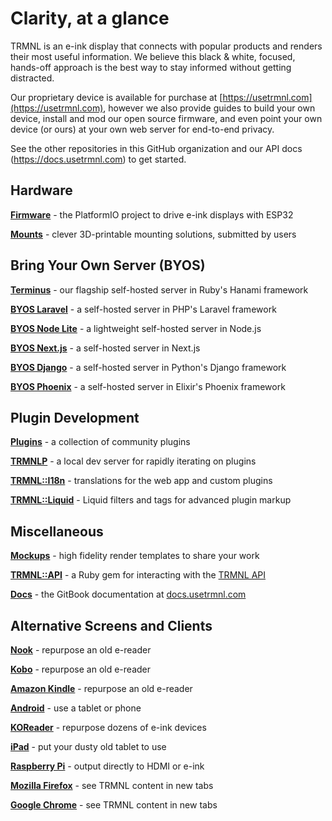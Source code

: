 # Clarity, at a glance

TRMNL is an e-ink display that connects with popular products and renders their most useful information. We believe this black & white, focused, hands-off approach is the best way to stay informed without getting distracted.

Our proprietary device is available for purchase at [https://usetrmnl.com](https://usetrmnl.com), however we also provide guides to build your own device, install and mod our open source firmware, and even point your own device (or ours) at your own web server for end-to-end privacy.

See the other repositories in this GitHub organization and our API docs (https://docs.usetrmnl.com) to get started.

## Hardware

**[Firmware](https://github.com/usetrmnl/trmnl-firmware)** - the PlatformIO project to drive e-ink displays with ESP32

**[Mounts](https://github.com/usetrmnl/mounts)** - clever 3D-printable mounting solutions, submitted by users

## Bring Your Own Server (BYOS)

**[Terminus](https://github.com/usetrmnl/byos_hanami)** - our flagship self-hosted server in Ruby's Hanami framework

**[BYOS Laravel](https://github.com/usetrmnl/byos_laravel)** - a self-hosted server in PHP's Laravel framework

**[BYOS Node Lite](https://github.com/usetrmnl/byos_node_lite)** - a lightweight self-hosted server in Node.js

**[BYOS Next.js](https://github.com/usetrmnl/byos_next)** - a self-hosted server in Next.js

**[BYOS Django](https://github.com/usetrmnl/byos_django)** - a self-hosted server in Python's Django framework

**[BYOS Phoenix](https://github.com/usetrmnl/byos_phoenix)** - a self-hosted server in Elixir's Phoenix framework

## Plugin Development

**[Plugins](https://github.com/usetrmnl/plugins)** - a collection of community plugins

**[TRMNLP](https://github.com/usetrmnl/trmnlp)** - a local dev server for rapidly iterating on plugins

**[TRMNL::I18n](https://github.com/usetrmnl/trmnl-i18n)** - translations for the web app and custom plugins

**[TRMNL::Liquid](https://github.com/usetrmnl/trmnl-liquid)** - Liquid filters and tags for advanced plugin markup

## Miscellaneous

**[Mockups](https://github.com/usetrmnl/mockups)** - high fidelity render templates to share your work

**[TRMNL::API](https://github.com/usetrmnl/trmnl-api)** - a Ruby gem for interacting with the [TRMNL API](https://usetrmnl.com/api-docs/index.html)

**[Docs](https://github.com/usetrmnl/api-docs)** - the GitBook documentation at [docs.usetrmnl.com](https://docs.usetrmnl.com/)

## Alternative Screens and Clients

**[Nook](https://github.com/usetrmnl/trmnl-nook)** - repurpose an old e-reader

**[Kobo](https://github.com/usetrmnl/trmnl-kobo)** - repurpose an old e-reader

**[Amazon Kindle](https://github.com/usetrmnl/trmnl-kindle)** - repurpose an old e-reader

**[Android](https://github.com/usetrmnl/trmnl-android)** - use a tablet or phone

**[KOReader](https://github.com/usetrmnl/trmnl-koreader)** - repurpose dozens of e-ink devices

**[iPad](https://github.com/usetrmnl/trmnl-ipad)** - put your dusty old tablet to use

**[Raspberry Pi](https://github.com/usetrmnl/trmnl-display)** - output directly to HDMI or e-ink

**[Mozilla Firefox](https://github.com/usetrmnl/trmnl-firefox)** - see TRMNL content in new tabs

**[Google Chrome](https://github.com/usetrmnl/trmnl-chrome)** - see TRMNL content in new tabs

